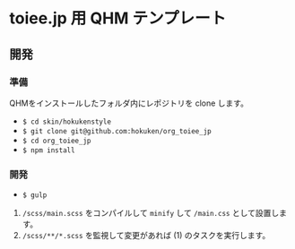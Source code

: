 # toiee.jp 用 QHM テンプレート

## 開発

### 準備

QHMをインストールしたフォルダ内にレポジトリを clone します。

- `$ cd skin/hokukenstyle`
- `$ git clone git@github.com:hokuken/org_toiee_jp`
- `$ cd org_toiee_jp`
- `$ npm install`


### 開発

- `$ gulp`

1. `/scss/main.scss` をコンパイルして `minify` して `/main.css` として設置します。
2. `/scss/**/*.scss` を監視して変更があれば (1) のタスクを実行します。
